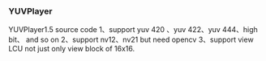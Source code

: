 ### YUVPlayer

YUVPlayer1.5 source code
	1、support yuv 420 、yuv 422、yuv 444、high bit、 and so on
	2、support nv12、nv21  but need opencv
	3、support view LCU not just only view block of 16x16.
